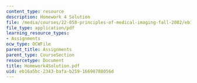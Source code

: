 ```yaml
---
content_type: resource
description: Homework 4 Solution
file: /media/courses/22-058-principles-of-medical-imaging-fall-2002/eb16a5bc2343bafab25916690788056d_Homework4Solution.pdf
file_type: application/pdf
learning_resource_types:
- Assignments
ocw_type: OCWFile
parent_title: Assignments
parent_type: CourseSection
resourcetype: Document
title: Homework4Solution.pdf
uid: eb16a5bc-2343-bafa-b259-16690788056d
---
```

